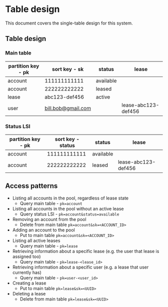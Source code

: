 # Table design
This document covers the single-table design for this system.

## Table design

### Main table
| partition key - pk       | sort key - sk      | status     | lease               |
| ------------------------ | ------------------ | ---------- | ------------------- |
| account                  | 111111111111       | available  |                     |
| account                  | 222222222222       | leased     |                     |
| lease                    | abc123-def456      | active     |                     |
| user                     | bill.bob@gmail.com |            | lease-abc123-def456 |

### Status LSI
| partition key - pk | sort key - status | status     | lease               |
| ------------------ | ----------------- | ---------- | ------------------- |
| account            | 111111111111      | available  |                     |
| account            | 222222222222      | leased     | lease-abc123-def456 |

## Access patterns
- Listing all accounts in the pool, regardless of lease state
  - Query main table - `pk=account`
- Listing all accounts in the pool without an active lease
  - Query status LSI - `pk=account&status=available`
- Removing an account from the pool
  - Delete from main table `pk=account&sk=<ACCOUNT_ID>`
- Adding an account to the pool
  - Put to main table `pk=account&sk=<ACCOUNT_ID>`
- Listing all active leases
  - Query main table - `pk=lease`
- Retrieving information about a specific lease (e.g. the user that lease is assigned too)
  - Query main table - `pk=lease-<lease_id>`
- Retrieving information about a specific user (e.g. a lease that user currently has)
  - Query main table - `pk=user-<user_id>`
- Creating a lease
  - Put to main table `pk=lease&sk=<UUID>`
- Deleting a lease
  - Delete from main table `pk=lease&sk=<UUID>`

